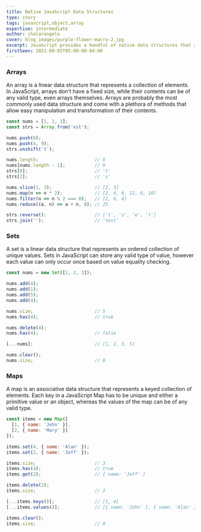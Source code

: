 ```yaml
---
title: Native JavaScript Data Structures
type: story
tags: javascript,object,array
expertise: intermediate
author: chalarangelo
cover: blog_images/purple-flower-macro-2.jpg
excerpt: JavaScript provides a handful of native data structures that you can start using in your code right now.
firstSeen: 2021-09-05T05:00:00-04:00
---
```


### Arrays

An array is a linear data structure that represents a collection of elements. In JavaScript, arrays don't have a fixed size, while their contents can be of any valid type, even arrays themselves. Arrays are probably the most commonly used data structure and come with a plethora of methods that allow easy manipulation and transformation of their contents.

```js
const nums = [1, 2, 3];
const strs = Array.from('est');

nums.push(6);
nums.push(4, 9);
strs.unshift('t');

nums.length;                     // 6
nums[nums.length - 1];           // 9
strs[0];                         // 't'
strs[2];                         // 's'

nums.slice(1, 3);                // [2, 3]
nums.map(n => n * 2);            // [2, 4, 6, 12, 8, 18]
nums.filter(n => n % 2 === 0);   // [2, 6, 4]
nums.reduce((a, n) => a + n, 0); // 25

strs.reverse();                  // ['t', 's', 'e', 't']
strs.join('');                   // 'test'
```

### Sets

A set is a linear data structure that represents an ordered collection of unique values. Sets in JavaScript can store any valid type of value, however each value can only occur once based on value equality checking.

```js
const nums = new Set([1, 2, 3]);

nums.add(4);
nums.add(1);
nums.add(5);
nums.add(4);

nums.size;                       // 5
nums.has(4);                     // true

nums.delete(4);
nums.has(4);                     // false

[...nums];                       // [1, 2, 3, 5]

nums.clear();
nums.size;                       // 0
```

### Maps

A map is an associative data structure that represents a keyed collection of elements. Each key in a JavaScript Map has to be unique and either a primitive value or an object, whereas the values of the map can be of any valid type.

```js
const items = new Map([
  [1, { name: 'John' }],
  [2, { name: 'Mary' }]
]);

items.set(4, { name: 'Alan' });
items.set(2, { name: 'Jeff' });

items.size;                      // 3
items.has(4);                    // true
items.get(2);                    // { name: 'Jeff' }

items.delete(2);
items.size;                      // 2

[...items.keys()];               // [1, 4]
[...items.values()];             // [{ name: 'John' }, { name: 'Alan' }]

items.clear();
items.size;                      // 0
```
